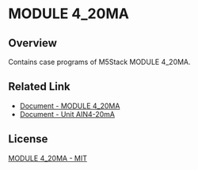 # MODULE 4_20MA

## Overview

Contains case programs of M5Stack MODULE 4_20MA.

## Related Link

- [Document - MODULE 4_20MA](https://docs.m5stack.com/en/module/AIN4-20mA%20Module%2013.2)
- [Document - Unit AIN4-20mA](https://docs.m5stack.com/en/unit/AIN4-20mA%20Unit)

## License

[MODULE 4_20MA - MIT](LICENSE)
